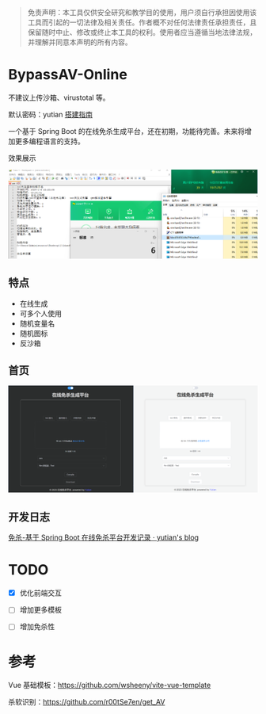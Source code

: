 > 免责声明：本工具仅供安全研究和教学目的使用，用户须自行承担因使用该工具而引起的一切法律及相关责任。作者概不对任何法律责任承担责任，且保留随时中止、修改或终止本工具的权利。使用者应当遵循当地法律法规，并理解并同意本声明的所有内容。

# BypassAV-Online

不建议上传沙箱、virustotal 等。

默认密码：yutian [搭建指南](https://github.com/yutianqaq/BypassAV-Online/wiki)

一个基于 Spring Boot 的在线免杀生成平台，还在初期，功能待完善。未来将增加更多编程语言的支持。

效果展示

![1-6](README.assets/demo.png)

## 特点

- 在线生成
- 可多个人使用
- 随机变量名
- 随机图标
- 反沙箱

## 首页
![1-6](README.assets/index.png)





## 开发日志

[免杀-基于 Spring Boot 在线免杀平台开发记录 · yutian's blog](https://yutianqaq.github.io/2023/12/28/免杀-基于-Spring-Boot-在线免杀平台开发记录/)


# TODO
- [x] 优化前端交互
- [ ] 增加更多模板
- [ ] 增加免杀性



# 参考

Vue 基础模板：https://github.com/wsheeny/vite-vue-template

杀软识别：https://github.com/r00tSe7en/get_AV

